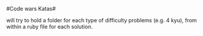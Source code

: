 #Code wars Katas#

will try to hold a folder for each type of difficulty problems (e.g. 4 kyu), from within a ruby file for each solution.